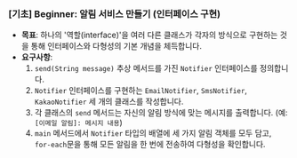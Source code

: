 ### **[기초] Beginner: 알림 서비스 만들기 (인터페이스 구현)**

-   **목표**: 하나의 '역할(interface)'을 여러 다른 클래스가 각자의 방식으로 구현하는 것을 통해 인터페이스와 다형성의 기본 개념을 체득합니다.
-   **요구사항**:
    1.  `send(String message)` 추상 메서드를 가진 `Notifier` 인터페이스를 정의합니다.
    2.  `Notifier` 인터페이스를 구현하는 `EmailNotifier`, `SmsNotifier`, `KakaoNotifier` 세 개의 클래스를 작성합니다.
    3.  각 클래스의 `send` 메서드는 자신의 알림 방식에 맞는 메시지를 출력합니다. (예: `[이메일 알림]: 메시지 내용`)
    4.  `main` 메서드에서 `Notifier` 타입의 배열에 세 가지 알림 객체를 모두 담고, `for-each`문을 통해 모든 알림을 한 번에 전송하여 다형성을 확인합니다.
